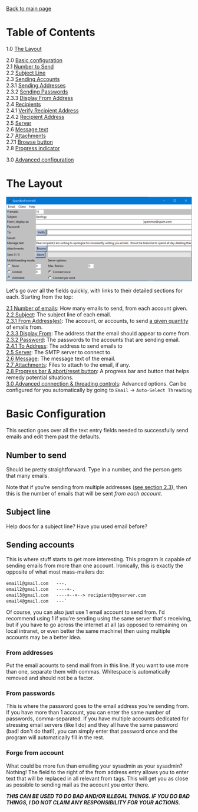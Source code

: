 [Back to main page](index.html)

# Table of Contents

1.0 [The Layout](#the-layout)

2.0 [Basic configuration](#basic-configuration)  
    2.1 [Number to Send](#number-to-send)  
    2.2 [Subject Line](#subject-line)  
    2.3 [Sending Accounts](#from-accounts)  
        2.3.1 [Sending Addresses](#from-addresses)  
        2.3.2 [Sending Passwords](#from-passwords)  
        2.3.3 [Display From Address](#forge-from-account)  
    2.4 [Recipients](#recipients)  
        2.4.1 [Verify Recipient Address](#verify-button)  
        2.4.2 [Recipient Address](#recipient-address)  
    2.5 [Server](#server)  
    2.6 [Message text](#message)  
    2.7 [Attachments](#attachments)  
        2.7.1 [Browse button](#the-browse-button)  
    2.8 [Progress indicator](#status-indicator)  

3.0 [Advanced configuration](#advanced-configuration)  

# The Layout

<div style="text-align:center">
    <!-- sorry about this if you're reading this file as text or offline... -->
    <img src="https://github.com/mishaturnbull/EmailGUI/raw/master/docs/screencap-1.png"/>
</div>

Let's go over all the fields quickly, with links to their detailed sections for each.  Starting from the top:

[2.1 Number of emails](#number-to-send): How many emails to send, from each account given.  
[2.2 Subject](#subject-line): The subject line of each email.  
[2.3.1 From Address(es)](#from-accounts): The account, or accounts, to send [a given quantity](#number-to-send) of emails from.  
[2.3.3 Display From](#forge-from-account): The address that the email should appear to come from.  
[2.3.2 Password](#from-passwords): The passwords to the accounts that are sending email.  
[2.4.1 To Address](#recipient-address): The address to send emails to  
[2.5 Server](#server): The SMTP server to connect to.  
[2.6 Message](#message): The message text of the email.  
[2.7 Attachments](#attachments): Files to attach to the email, if any.  
[2.8 Progress bar & abort/reset button](#status-indicator): A progress bar and button that helps remedy potential situations.  
[3.0 Advanced connection & threading controls](#advanced-configuration): Advanced options.  Can be configured for you automatically by going to `Email` -> `Auto-Select Threading`  

# Basic Configuration

This section goes over all the text entry fields needed to successfully send emails and edit them past the defaults.

## Number to send

Should be pretty straightforward.  Type in a number, and the person gets that many emails.

Note that if you're sending from multiple addresses ([see section 2.3](#from-accounts)), then this is the number of emails that will be sent *from each account*.

## Subject line

Help docs for a subject line?  Have you used email before?

## Sending accounts

This is where stuff starts to get more interesting.  This program is capable of sending emails from more than one account.  Ironically, this is exactly the opposite of what most mass-mailers do:

```
email1@gmail.com   ---.
email2@gmail.com   ----+-.
email3@gmail.com   ----+--+--> recipient@myserver.com
email4@gmail.com   ---`
```

Of course, you can also just use 1 email account to send from.  I'd recommend using 1 if you're sending using the same server that's receiving, but if you have to go across the internet at all (as opposed to remaining on local intranet, or even better the same machine) then using multiple accounts may be a better idea.

### From addresses

Put the email acounts to send mail from in this line.  If you want to use more than one, separate them with commas.  Whitespace is automatically removed and should not be a factor.

### From passwords

This is where the password goes to the email address you're sending from.  If you have more than 1 account, you can enter the same number of passwords, comma-separated.  If you have multiple accounts dedicated for stressing email servers (like I do) and they all have the same password (bad!  don't do that!), you can simply enter that password once and the program will automatically fill in the rest.

### Forge from account

What could be more fun than emailing your sysadmin as your sysadmin?  Nothing!  The field to the right of the from address entry allows you to enter text that will be replaced in all relevant from tags.  This will get you as close as possible to sending mail as the account you enter there.

***THIS CAN BE USED TO DO BAD AND/OR ILLEGAL THINGS.  IF YOU DO BAD THINGS, I DO NOT CLAIM ANY RESPONSIBILITY FOR YOUR ACTIONS.***

